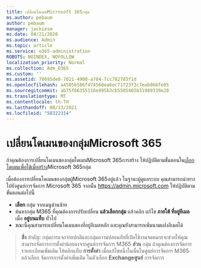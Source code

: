 ```yaml
---
title: เปลี่ยนโดเมนMicrosoft 365กลุ่ม
ms.author: pebaum
author: pebaum
manager: jackiesm
ms.date: 04/21/2020
ms.audience: Admin
ms.topic: article
ms.service: o365-administration
ROBOTS: NOINDEX, NOFOLLOW
localization_priority: Normal
ms.collection: Adm_O365
ms.custom: ''
ms.assetid: 78695de0-7021-4900-a784-7cc782785f1d
ms.openlocfilehash: a4505b586f474568ea6ec71f23f3c7eab868fe05
ms.sourcegitcommit: ab75f66355116e995b3cb5505465b31989339e28
ms.translationtype: MT
ms.contentlocale: th-TH
ms.lasthandoff: 08/13/2021
ms.locfileid: "58322314"
---
```

# <a name="change-the-domain-for-a-microsoft-365-group"></a>เปลี่ยนโดเมนของกลุ่มMicrosoft 365

ถ้าคุณต้องการเปลี่ยนโดเมนของกลุ่มโดเมนMicrosoft 365การสร้าง ให้ปฏิบัติตามขั้นตอนใน[เลือกโดเมนเพื่อใช้เมื่อสร้าง](https://docs.microsoft.com/microsoft-365/admin/create-groups/choose-domain-to-create-groups)Microsoft 365กลุ่ม

เมื่อต้องการเปลี่ยนโดเมนของกลุ่มผู้Microsoft 365อยู่แล้ว ในฐานะผู้ดูแลระบบ คุณสามารถนําทางไปยังศูนย์การจัดการ Microsoft 365 จากนั้น https://admin.microsoft.com ให้ปฏิบัติตามขั้นตอนต่อไปนี้

- **เลือก** กลุ่ม จากเมนูด้านซ้าย
- ค้นหากลุ่ม M365 ที่คุณต้องการปรับเปลี่ยน **แล้วเลือกกลุ่ม** แล้วคลิก แก้ไข **ภายใต้ ที่อยู่อีเมล** เมื่อ **อยู่บนแท็บ** ทั่วไป
- ขณะนี้คุณสามารถเปลี่ยนโดเมนของที่อยู่อีเมลหลัก และคุณยังสามารถเพิ่มนามแฝงอีเมลได้

> **สิ่ง** สําคัญ: กลุ่มการแจกจ่ายปกติและกลุ่มความปลอดภัยที่เปิดใช้งานจดหมายจะช่วยให้คุณสามารถจัดการการตั้งค่าน้อยลงจากศูนย์การจัดการ M365 **ส่วน** กลุ่ม ถ้าคุณต้องการจัดการรายละเอียดเพิ่มเติม ให้คลิกแท็บ **การตั้งค่า** เมื่อแก้ไขหนึ่งในนั้นในศูนย์การจัดการ M365 แล้วเลือก จัดการการตั้งค่าเพิ่มเติม ในตัวเลือก **Exchangeศูนย์** การจัดการ